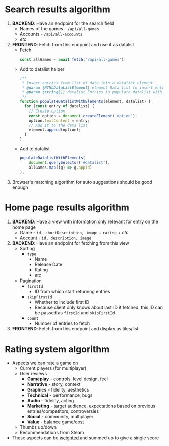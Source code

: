 # Search results algorithm

1. **BACKEND**: Have an endpoint for the search field
    - Names of the games - `/api/all-games`
    - Accounts - `/api/all-accounts`
    - *etc*
2. **FRONTEND**: Fetch from this endpoint and use it as datalist
    - Fetch
        ```javascript
        const allGames = await fetch('/api/all-games');
        ```
    - Add to datalist helper
        ```javascript
        /**
         * Insert entries from list of data into a datalist element.
         * @param {HTMLDataListElement} element Data list to insert entries to.
         * @param {string[]} datalist Entries to populate datalist with.
         */
        function populateDatalistWithElements(element, datalist) {
          for (const entry of datalist) {
            // Create option
            const option = document.createElement('option');
            option.textContent = entry;
            // Add it to the data list
            element.append(option);
          }
        }
        ```
    - Add to datalist
        ```javascript
        populateDatalistWithElements(
            document.querySelector('#datalist'),
            allGames.map((g) => g.appid)
        );
        ```
3. Browser's matching algorithm for auto suggestions should be good enough

# Home page results algorithm

1. **BACKEND**: Have a view with information only relevant for entry on the home page
    - Game - `id, shortDescription, image` + `rating` + *etc*
    - Account - `id, description, image`
2. **BACKEND**: Have an endpoint for fetching from this view
    - Sorting
        - `type`
            - Name
            - Release Date
            - Rating
            - *etc*
    - Pagination
        - `firstId`
            - ID from which start returning entries
        - `skipFirstId`
            - Whether to include first ID
            - Because client only knows about last ID it fetched, this ID can be passed as `firstId` and `skipFirstId`
        - `count`
            - Number of entries to fetch
3. **FRONTEND**: Fetch from this endpoint and display as tiles/list

# Rating system algorithm

- Aspects we can rate a game on
    - Current players (for multiplayer)
    - User reviews
        - **Gameplay** - controls, level design, feel
        - **Narrative** - story, context
        - **Graphics** - fidelity, aesthetics
        - **Technical** - performance, bugs
        - **Audio** - fidelity, acting
        - **Marketing** - target audience, expectations based on previous entries/competitors, controversies
        - **Social** - community, multiplayer
        - **Value** - balance game/cost
    - Thumbs up/down
    - Recommendations from Steam
- These aspects can be [weighted](https://www.gamesindustry.biz/what-drives-a-review-score) and summed up to give a single score

